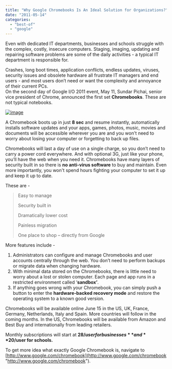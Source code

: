 ```yaml
---
title: "Why Google Chromebooks Is An Ideal Solution for Organizations?"
date: "2011-05-14"
categories: 
  - "best-of"
  - "google"
---
```


Even with dedicated IT departments, businesses and schools struggle with the complex, costly, insecure computers. Staging, imaging, updating and repairing software problems are some of the daily activities - a typical IT department is responsible for.

Crashes, long boot times, application conflicts, endless updates, viruses, security issues and obsolete hardware all frustrate IT managers and end users - and most users don’t need or want the complexity and annoyance of their current PCs.  
On the second day of Google I/O 2011 event, May 11, Sundar Pichai, senior vice president of Chrome, announced the first set **Chromebooks**. These are not typical notebooks.

[![image](http://lh4.ggpht.com/_40bmzDo_mBs/Tc75P2YOPWI/AAAAAAAAB_Q/v8wKiySC1ec/image_thumb%5B1%5D.png?imgmax=800 "image")](http://lh6.ggpht.com/_40bmzDo_mBs/Tc75K7BMKDI/AAAAAAAAB_M/yY6tl0_MM4I/s1600-h/image%5B3%5D.png)

A Chromebook boots up in just **8 sec** and resume instantly, automatically installs software updates and your apps, games, photos, music, movies and documents will be accessible wherever you are and you won't need to worry about losing your computer or forgetting to back up files.  

Chromebooks will last a day of use on a single charge, so you don’t need to carry a power cord everywhere. And with optional 3G, just like your phone, you’ll have the web when you need it. Chromebooks have many layers of security built in so there is **no anti-virus software** to buy and maintain. Even more importantly, you won't spend hours fighting your computer to set it up and keep it up to date.  

These are -

> Easy to manage
> 
> Security built in
> 
> Dramatically lower cost
> 
> Painless migration
> 
> One place to shop – directly from Google

More features include -

1. Administrators can configure and manage Chromebooks and user accounts centrally through the web. You don’t need to perform backups or migrate data when changing hardware.
2. With minimal data stored on the Chromebooks, there is little need to worry about a lost or stolen computer. Each page and app runs in a restricted environment called ‘**sandbox’**.
3. If anything goes wrong with your Chromebook, you can simply push a button to enter the **hardware-backed recovery mode** and restore the operating system to a known good version.

Chromebooks will be available online June 15 in the US, UK, France, Germany, Netherlands, Italy and Spain. More countries will follow in the coming months. In the US, Chromebooks will be available from Amazon and Best Buy and internationally from leading retailers.

Monthly subscriptions will start at **$28/user for businesses** and **$20/user for schools.**

To get more idea what exactly Google Chromebook is, navigate to [http://www.google.com/chromebook](http://www.google.com/chromebook "http://www.google.com/chromebook").
